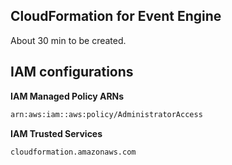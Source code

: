 ## CloudFormation for Event Engine

About 30 min to be created.

## IAM configurations

**IAM Managed Policy ARNs**

``` bash
arn:aws:iam::aws:policy/AdministratorAccess
```

**IAM Trusted Services**

``` bash
cloudformation.amazonaws.com
```